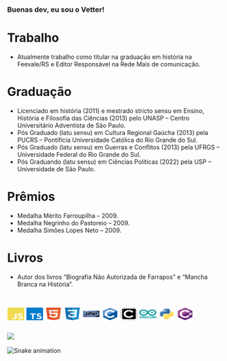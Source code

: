 ### Buenas dev, eu sou o Vetter!

# Trabalho
- Atualmente trabalho como titular na graduação em história na Feevale/RS e Editor Responsável na Rede Mais de comunicação.
  
# Graduação
- Licenciado em história (2011) e mestrado stricto sensu em Ensino, História e Filosofia das Ciências (2013) pelo UNASP – Centro Universitário Adventista de São Paulo.
- Pós Graduado (latu sensu) em Cultura Regional Gaúcha (2013) pela PUCRS – Pontifícia Universidade Católica do Rio Grande do Sul.
- Pós Graduado (latu sensu) em Guerras e Conflitos (2013) pela UFRGS – Universidade Federal do Rio Grande do Sul.
- Pós Graduando (latu sensu) em Ciências Políticas (2022) pela USP – Universidade de São Paulo.

# Prêmios
- Medalha Mérito Farroupilha – 2009.
- Medalha Negrinho do Pastoreio – 2009.
- Medalha Simões Lopes Neto – 2009.

# Livros
- Autor dos livros “Biografia Não Autorizada de Farrapos” e “Mancha Branca na História”.

##

</div>
  <div style="display: inline_block"><br>
  <img align="center" alt="RB-Js" height="30" width="40" src="https://raw.githubusercontent.com/devicons/devicon/master/icons/javascript/javascript-plain.svg">
  <img align="center" alt="RB-Ts" height="30" width="40" src="https://raw.githubusercontent.com/devicons/devicon/master/icons/typescript/typescript-plain.svg">
  <img align="center" alt="RB-HTML" height="30" width="40" src="https://raw.githubusercontent.com/devicons/devicon/master/icons/html5/html5-original.svg">
  <img align="center" alt="RB-CSS" height="30" width="40" src="https://raw.githubusercontent.com/devicons/devicon/master/icons/css3/css3-original.svg">
  <img align="center" alt="RB-Csharp" height="30" width="40" src="https://raw.githubusercontent.com/devicons/devicon/master/icons/php/php-original.svg">
  <img align="center" alt="RB-Csharp" height="30" width="40" src="https://raw.githubusercontent.com/devicons/devicon/master/icons/c/c-original.svg">
  <img align="center" alt="Rafa-Csharp" height="30" width="40" src="https://raw.githubusercontent.com/devicons/devicon/master/icons/embeddedc/embeddedc-original.svg">
  <img align="center" alt="RB-Csharp" height="30" width="40" src="https://raw.githubusercontent.com/devicons/devicon/master/icons/arduino/arduino-original-wordmark.svg">
  <img align="center" alt="RB-Python" height="30" width="40" src="https://raw.githubusercontent.com/devicons/devicon/master/icons/python/python-original.svg">
  <img align="center" alt="RB-Csharp" height="30" width="40" src="https://raw.githubusercontent.com/devicons/devicon/master/icons/csharp/csharp-original.svg">
  
</div>

</div>
  
  ##
  
  <div> 
  <a href="https://www.instagram.com/eduvetter/" target="_blank"><img src="https://img.shields.io/badge/-Instagram-%23E4405F?style=for-the-badge&logo=instagram&logoColor=white" target="_blank"></a>

  ![Snake animation](https://github.com/resolvendobug/resolvendobug/blob/output/github-contribution-grid-snake.svg)
 
</div>
